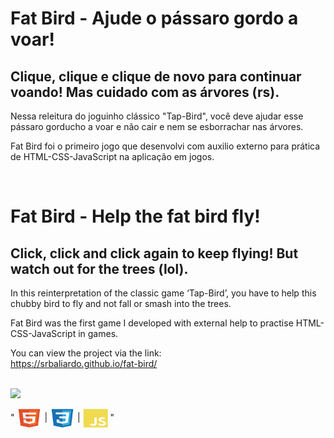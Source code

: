 # Fat Bird - Ajude o pássaro gordo a voar!

## Clique, clique e clique de novo para continuar voando! Mas cuidado com as árvores (rs).

Nessa releitura do joguinho clássico "Tap-Bird", você deve ajudar esse pássaro gorducho a voar e não cair e nem se esborrachar nas árvores.

Fat Bird foi o primeiro jogo que desenvolvi com auxilio externo para prática de HTML-CSS-JavaScript na aplicação em jogos.

<br>

# Fat Bird - Help the fat bird fly!

## Click, click and click again to keep flying! But watch out for the trees (lol).

In this reinterpretation of the classic game ‘Tap-Bird’, you have to help this chubby bird to fly and not fall or smash into the trees.

Fat Bird was the first game I developed with external help to practise HTML-CSS-JavaScript in games.

You can view the project via the link: <br>
https://srbaliardo.github.io/fat-bird/

<br>

<img height="auto" width="300" src="./images/animation_fat-bird.gif">

<br>

" <img align="center" alt="HTML" height="30" width="40" src="https://raw.githubusercontent.com/devicons/devicon/master/icons/html5/html5-original.svg"> |
<img align="center" alt="CSS" height="30" width="40" src="https://raw.githubusercontent.com/devicons/devicon/master/icons/css3/css3-original.svg"> |
<img align="center" alt="Js" height="30" width="40" src="https://raw.githubusercontent.com/devicons/devicon/master/icons/javascript/javascript-plain.svg"> "

